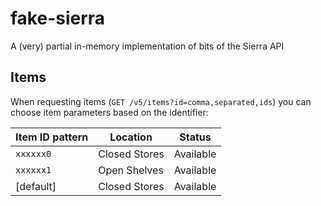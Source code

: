 # fake-sierra

A (very) partial in-memory implementation of bits of the Sierra API

## Items

When requesting items (`GET /v5/items?id=comma,separated,ids`) you can choose item parameters based on the identifier:

| Item ID pattern | Location      | Status    |
| --------------- | ------------- | --------- |
| `xxxxxx0`       | Closed Stores | Available |
| `xxxxxx1`       | Open Shelves  | Available |
| [default]       | Closed Stores | Available |
